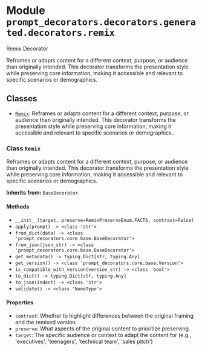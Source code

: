 # Module `prompt_decorators.decorators.generated.decorators.remix`

Remix Decorator

Reframes or adapts content for a different context, purpose, or audience than originally intended. This decorator transforms the presentation style while preserving core information, making it accessible and relevant to specific scenarios or demographics.

## Classes

- [`Remix`](#class-remix): Reframes or adapts content for a different context, purpose, or audience than originally intended. This decorator transforms the presentation style while preserving core information, making it accessible and relevant to specific scenarios or demographics.

### Class `Remix`

Reframes or adapts content for a different context, purpose, or audience than originally intended. This decorator transforms the presentation style while preserving core information, making it accessible and relevant to specific scenarios or demographics.

**Inherits from:** `BaseDecorator`

#### Methods

- `__init__(target, preserve=RemixPreserveEnum.FACTS, contrast=False)`
- `apply(prompt) -> <class 'str'>`
- `from_dict(data) -> <class 'prompt_decorators.core.base.BaseDecorator'>`
- `from_json(json_str) -> <class 'prompt_decorators.core.base.BaseDecorator'>`
- `get_metadata() -> typing.Dict[str, typing.Any]`
- `get_version() -> <class 'prompt_decorators.core.base.Version'>`
- `is_compatible_with_version(version_str) -> <class 'bool'>`
- `to_dict() -> typing.Dict[str, typing.Any]`
- `to_json(indent) -> <class 'str'>`
- `validate() -> <class 'NoneType'>`
#### Properties

- `contrast`: Whether to highlight differences between the original framing and the remixed version
- `preserve`: What aspects of the original content to prioritize preserving
- `target`: The specific audience or context to adapt the content for (e.g., 'executives', 'teenagers', 'technical team', 'sales pitch')
